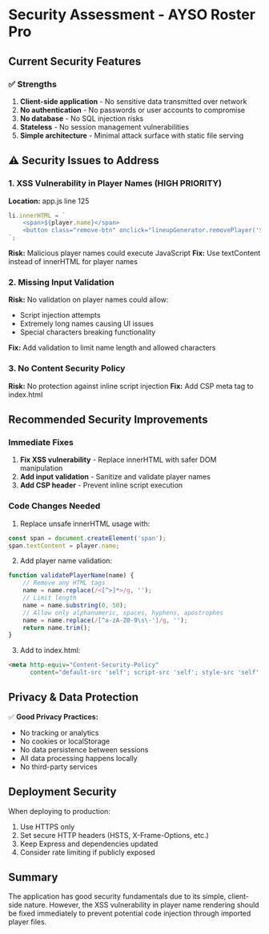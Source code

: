 # Security Assessment - AYSO Roster Pro

## Current Security Features

### ✅ Strengths
1. **Client-side application** - No sensitive data transmitted over network
2. **No authentication** - No passwords or user accounts to compromise  
3. **No database** - No SQL injection risks
4. **Stateless** - No session management vulnerabilities
5. **Simple architecture** - Minimal attack surface with static file serving

## ⚠️ Security Issues to Address

### 1. XSS Vulnerability in Player Names (HIGH PRIORITY)
**Location:** app.js line 125
```javascript
li.innerHTML = `
    <span>${player.name}</span>
    <button class="remove-btn" onclick="lineupGenerator.removePlayer('${player.name}')">×</button>
`;
```

**Risk:** Malicious player names could execute JavaScript
**Fix:** Use textContent instead of innerHTML for player names

### 2. Missing Input Validation
**Risk:** No validation on player names could allow:
- Script injection attempts
- Extremely long names causing UI issues
- Special characters breaking functionality

**Fix:** Add validation to limit name length and allowed characters

### 3. No Content Security Policy
**Risk:** No protection against inline script injection
**Fix:** Add CSP meta tag to index.html

## Recommended Security Improvements

### Immediate Fixes

1. **Fix XSS vulnerability** - Replace innerHTML with safer DOM manipulation
2. **Add input validation** - Sanitize and validate player names
3. **Add CSP header** - Prevent inline script execution

### Code Changes Needed

1. Replace unsafe innerHTML usage with:
```javascript
const span = document.createElement('span');
span.textContent = player.name;
```

2. Add player name validation:
```javascript
function validatePlayerName(name) {
    // Remove any HTML tags
    name = name.replace(/<[^>]*>/g, '');
    // Limit length
    name = name.substring(0, 50);
    // Allow only alphanumeric, spaces, hyphens, apostrophes
    name = name.replace(/[^a-zA-Z0-9\s\-']/g, '');
    return name.trim();
}
```

3. Add to index.html:
```html
<meta http-equiv="Content-Security-Policy" 
      content="default-src 'self'; script-src 'self'; style-src 'self' 'unsafe-inline';">
```

## Privacy & Data Protection

✅ **Good Privacy Practices:**
- No tracking or analytics
- No cookies or localStorage
- No data persistence between sessions
- All data processing happens locally
- No third-party services

## Deployment Security

When deploying to production:
1. Use HTTPS only
2. Set secure HTTP headers (HSTS, X-Frame-Options, etc.)
3. Keep Express and dependencies updated
4. Consider rate limiting if publicly exposed

## Summary

The application has good security fundamentals due to its simple, client-side nature. However, the XSS vulnerability in player name rendering should be fixed immediately to prevent potential code injection through imported player files.